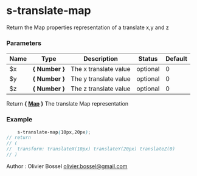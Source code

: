 # s-translate-map

Return the Map properties representation of a translate x,y and z



### Parameters
Name  |  Type  |  Description  |  Status  |  Default
------------  |  ------------  |  ------------  |  ------------  |  ------------
$x  |  **{ Number }**  |  The x translate value  |  optional  |  0
$y  |  **{ Number }**  |  The y translate value  |  optional  |  0
$z  |  **{ Number }**  |  The z translate value  |  optional  |  0

Return **{ [Map](http://www.sass-lang.com/documentation/file.SASS_REFERENCE.html#maps) }** The translate Map representation

### Example
```scss
	s-translate-map(10px,20px);
// return
// (
// 	transform: translateX(10px) translateY(20px) translateZ(0)
// )
```
Author : Olivier Bossel [olivier.bossel@gmail.com](mailto:olivier.bossel@gmail.com)